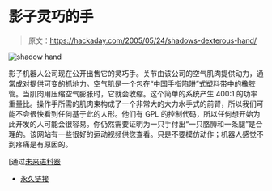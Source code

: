 # 影子灵巧的手

> 原文：<https://hackaday.com/2005/05/24/shadows-dexterous-hand/>

![shadow hand](img/a2610087fc1d7bbb9babf175305c6cac.png)

影子机器人公司现在公开出售它的灵巧手。关节由该公司的空气肌肉提供动力，通常成对提供可变的抓地力。空气肌是一个包在“中国手指陷阱”式塑料带中的橡胶管。当肌肉用压缩空气膨胀时，它就会收缩。这个简单的系统产生 400:1 的功率重量比。操作手所需的肌肉束构成了一个非常大的大力水手式的前臂，所以我们可能不会很快看到任何基于此的人形。他们有 GPL 的控制代码，所以任何想开始为此开发的人可能会很容易。你仍然需要证明为一只手付出“一只胳膊和一条腿”是合理的。该网站有一些很好的运动视频供您查看。只是不要模仿动作；机器人感觉不到疼痛是有原因的。

[通过[未来进料器](http://futurefeeder.com/)

*   [永久链接](http://www.shadow.org.uk/products/newhand.shtml)